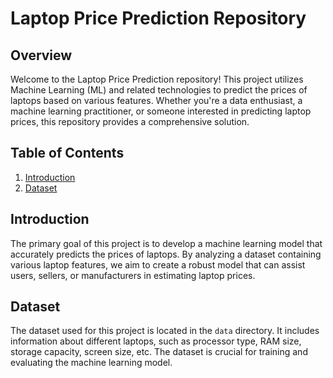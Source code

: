 # Laptop Price Prediction Repository

## Overview

Welcome to the Laptop Price Prediction repository! This project utilizes Machine Learning (ML) and related technologies to predict the prices of laptops based on various features. Whether you're a data enthusiast, a machine learning practitioner, or someone interested in predicting laptop prices, this repository provides a comprehensive solution.

## Table of Contents

1. [Introduction](#introduction)
2. [Dataset](#dataset)

## Introduction

The primary goal of this project is to develop a machine learning model that accurately predicts the prices of laptops. By analyzing a dataset containing various laptop features, we aim to create a robust model that can assist users, sellers, or manufacturers in estimating laptop prices.

## Dataset

The dataset used for this project is located in the `data` directory. It includes information about different laptops, such as processor type, RAM size, storage capacity, screen size, etc. The dataset is crucial for training and evaluating the machine learning model.
